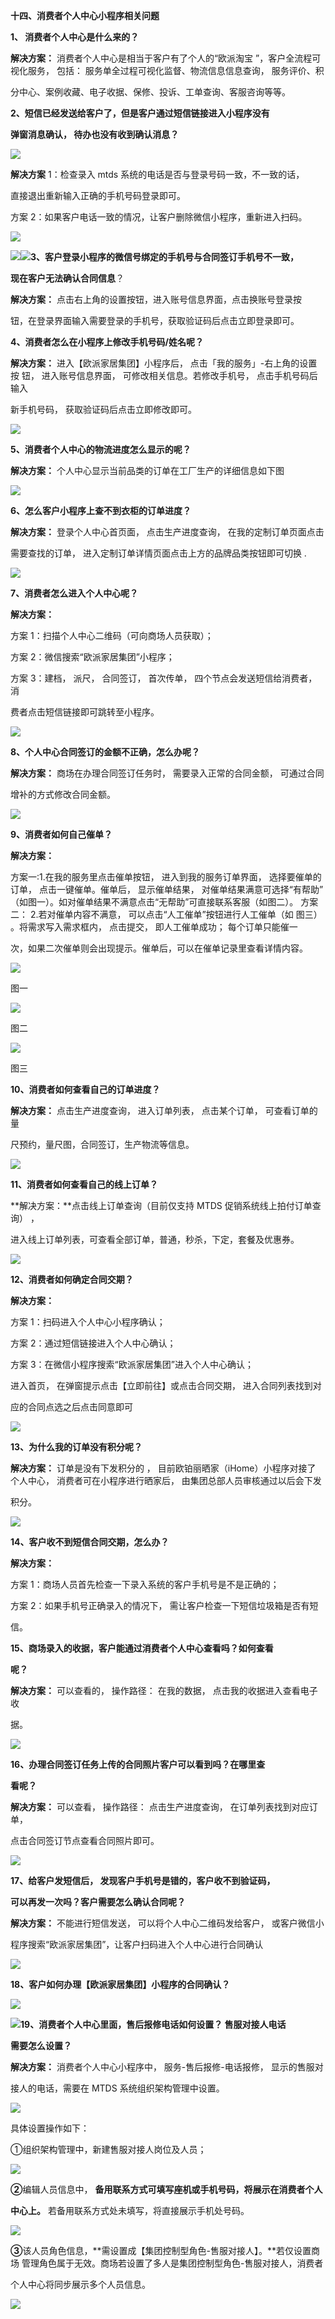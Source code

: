 ﻿**十四、消费者个人中心小程序相关问题**

**1、 消费者个人中心是什么来的？**

**解决方案：**  消费者个人中心是相当于客户有了个人的“欧派淘宝 ”，客户全流程可 视化服务，   包括： 服务单全过程可视化监督、物流信息信息查询，  服务评价、积

分中心、案例收藏、电子收据、保修、投诉、工单查询、客服咨询等等。


<a name="bookmark3"></a>**2、短信已经发送给客户了，但是客户通过短信链接进入小程序没有**

**弹窗消息确认， 待办也没有收到确认消息？**

![](Aspose.Words.d13afc66-bf8f-4579-9e50-c7bf849a86c5.001.jpeg)

**解决方案** 1：检查录入 mtds 系统的电话是否与登录号码一致，不一致的话，

直接退出重新输入正确的手机号码登录即可。

方案 2：如果客户电话一致的情况，让客户删除微信小程序，重新进入扫码。

![](Aspose.Words.d13afc66-bf8f-4579-9e50-c7bf849a86c5.002.jpeg)


![](Aspose.Words.d13afc66-bf8f-4579-9e50-c7bf849a86c5.003.jpeg)![](Aspose.Words.d13afc66-bf8f-4579-9e50-c7bf849a86c5.004.jpeg)<a name="bookmark4"></a>**3、客户登录小程序的微信号绑定的手机号与合同签订手机号不一致，**

**现在客户无法确认合同信息**？

**解决方案：**  点击右上角的设置按钮，进入账号信息界面，点击换账号登录按

钮，在登录界面输入需要登录的手机号，获取验证码后点击立即登录即可。




<a name="bookmark5"></a>**4、消费者怎么在小程序上修改手机号码/姓名呢？**

**解决方案：** 进入【欧派家居集团】小程序后，  点击「我的服务」-右上角的设置按 钮， 进入账号信息界面，  可修改相关信息。若修改手机号， 点击手机号码后输入

新手机号码，  获取验证码后点击立即修改即可。

![](Aspose.Words.d13afc66-bf8f-4579-9e50-c7bf849a86c5.005.jpeg)


<a name="bookmark6"></a>**5、消费者个人中心的物流进度怎么显示的呢？**

**解决方案：**  个人中心显示当前品类的订单在工厂生产的详细信息如下图


![](Aspose.Words.d13afc66-bf8f-4579-9e50-c7bf849a86c5.006.jpeg)

<a name="bookmark7"></a>**6、怎么客户小程序上查不到衣柜的订单进度？**

**解决方案：** 登录个人中心首页面，  点击生产进度查询，  在我的定制订单页面点击

需要查找的订单， 进入定制订单详情页面点击上方的品牌品类按钮即可切换 .

![](Aspose.Words.d13afc66-bf8f-4579-9e50-c7bf849a86c5.007.jpeg)

<a name="bookmark8"></a>**7、消费者怎么进入个人中心呢？**

**解决方案：**


方案 1：扫描个人中心二维码（可向商场人员获取）；

方案 2：微信搜索“欧派家居集团”小程序；

方案 3：建档， 派尺， 合同签订，  首次传单，  四个节点会发送短信给消费者，  消

费者点击短信链接即可跳转至小程序。

![](Aspose.Words.d13afc66-bf8f-4579-9e50-c7bf849a86c5.008.jpeg)


<a name="bookmark9"></a>**8、个人中心合同签订的金额不正确，怎么办呢？**

**解决方案：** 商场在办理合同签订任务时，  需要录入正常的合同金额，  可通过合同

增补的方式修改合同金额。


![](Aspose.Words.d13afc66-bf8f-4579-9e50-c7bf849a86c5.009.jpeg)

<a name="bookmark10"></a>**9、消费者如何自己催单？**

**解决方案：**

方案一:1.在我的服务里点击催单按钮， 进入到我的服务订单界面， 选择要催单的  订单， 点击一键催单。催单后， 显示催单结果， 对催单结果满意可选择“有帮助” （如图一）。如对催单结果不满意点击“无帮助”可直接联系客服（如图二）。 方案二： 2.若对催单内容不满意，  可以点击“人工催单”按钮进行人工催单（如   图三） 。将需求写入需求框内，  点击提交，  即人工催单成功；  每个订单只能催一

次，如果二次催单则会出现提示。催单后，可以在催单记录里查看详情内容。


![](Aspose.Words.d13afc66-bf8f-4579-9e50-c7bf849a86c5.010.jpeg)

图一

![](Aspose.Words.d13afc66-bf8f-4579-9e50-c7bf849a86c5.011.jpeg)

图二


![](Aspose.Words.d13afc66-bf8f-4579-9e50-c7bf849a86c5.012.jpeg)

图三

<a name="bookmark11"></a>**10、消费者如何查看自己的订单进度？**

**解决方案：**  点击生产进度查询，  进入订单列表，  点击某个订单，  可查看订单的量

尺预约，量尺图，合同签订，生产物流等信息。

![](Aspose.Words.d13afc66-bf8f-4579-9e50-c7bf849a86c5.013.jpeg)


<a name="bookmark12"></a>**11、消费者如何查看自己的线上订单？**

**解决方案：**点击线上订单查询（目前仅支持 MTDS 促销系统线上拍付订单查询） ，

进入线上订单列表，可查看全部订单，普通，秒杀，下定，套餐及优惠券。



![](Aspose.Words.d13afc66-bf8f-4579-9e50-c7bf849a86c5.014.jpeg)

<a name="bookmark13"></a>**12、消费者如何确定合同交期？**

**解决方案：**

方案 1：扫码进入个人中心小程序确认；

方案 2：通过短信链接进入个人中心确认；

方案 3：在微信小程序搜索“欧派家居集团”进入个人中心确认；

进入首页，  在弹窗提示点击【立即前往】或点击合同交期，  进入合同列表找到对

应的合同点选之后点击同意即可


![](Aspose.Words.d13afc66-bf8f-4579-9e50-c7bf849a86c5.015.jpeg)

<a name="bookmark14"></a>**13、为什么我的订单没有积分呢？**

**解决方案：**  订单是没有下发积分的 ， 目前欧铂丽晒家（iHome）小程序对接了 个人中心， 消费者可在小程序进行晒家后，  由集团总部人员审核通过以后会下发

积分。


![](Aspose.Words.d13afc66-bf8f-4579-9e50-c7bf849a86c5.016.jpeg)

<a name="bookmark15"></a>**14、客户收不到短信合同交期，怎么办？**

**解决方案：**

方案 1：商场人员首先检查一下录入系统的客户手机号是不是正确的；

方案 2：如果手机号正确录入的情况下，  需让客户检查一下短信垃圾箱是否有短

信。

<a name="bookmark16"></a>**15、商场录入的收据，客户能通过消费者个人中心查看吗？如何查看**

**呢？**

**解决方案：**  可以查看的，  操作路径：  在我的数据，  点击我的收据进入查看电子收

据。


![](Aspose.Words.d13afc66-bf8f-4579-9e50-c7bf849a86c5.017.jpeg)

<a name="bookmark17"></a>**16、办理合同签订任务上传的合同照片客户可以看到吗？在哪里查**

**看呢？**

**解决方案：** 可以查看， 操作路径： 点击生产进度查询， 在订单列表找到对应订单，

点击合同签订节点查看合同照片即可。

![](Aspose.Words.d13afc66-bf8f-4579-9e50-c7bf849a86c5.018.jpeg)


<a name="bookmark18"></a>**17、给客户发短信后， 发现客户手机号是错的，客户收不到验证码，**

**可以再发一次吗？客户需要怎么确认合同呢？**

**解决方案：** 不能进行短信发送，  可以将个人中心二维码发给客户，  或客户微信小

程序搜索“欧派家居集团”，让客户扫码进入个人中心进行合同确认

![](Aspose.Words.d13afc66-bf8f-4579-9e50-c7bf849a86c5.019.jpeg)




**18、客户如何办理【欧派家居集团】小程序的合同确认？**

![](Aspose.Words.d13afc66-bf8f-4579-9e50-c7bf849a86c5.019.jpeg)


![](Aspose.Words.d13afc66-bf8f-4579-9e50-c7bf849a86c5.020.jpeg)**19、消费者个人中心里面，售后报修电话如何设置？ 售服对接人电话**

**需要怎么设置？**

**解决方案：**  消费者个人中心小程序中，  服务-售后报修-电话报修，  显示的售服对

接人的电话，需要在 MTDS 系统组织架构管理中设置。

![](Aspose.Words.d13afc66-bf8f-4579-9e50-c7bf849a86c5.021.jpeg)

具体设置操作如下：

①组织架构管理中，新建售服对接人岗位及人员；


![](Aspose.Words.d13afc66-bf8f-4579-9e50-c7bf849a86c5.022.jpeg)

**②**编辑人员信息中， **备用联系方式可填写座机或手机号码，将展示在消费者个人**

**中心上。** 若备用联系方式处未填写，将直接展示手机处号码。

![](Aspose.Words.d13afc66-bf8f-4579-9e50-c7bf849a86c5.023.png)

**③**该人员角色信息，**需设置成【集团控制型角色-售服对接人】。**若仅设置商场 管理角色属于无效。商场若设置了多人是集团控制型角色-售服对接人，消费者

个人中心将同步展示多个人员信息。




![](Aspose.Words.d13afc66-bf8f-4579-9e50-c7bf849a86c5.024.jpeg)



